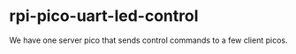 # rpi-pico-uart-led-control
We have one server pico that sends control commands to a few client picos. 
